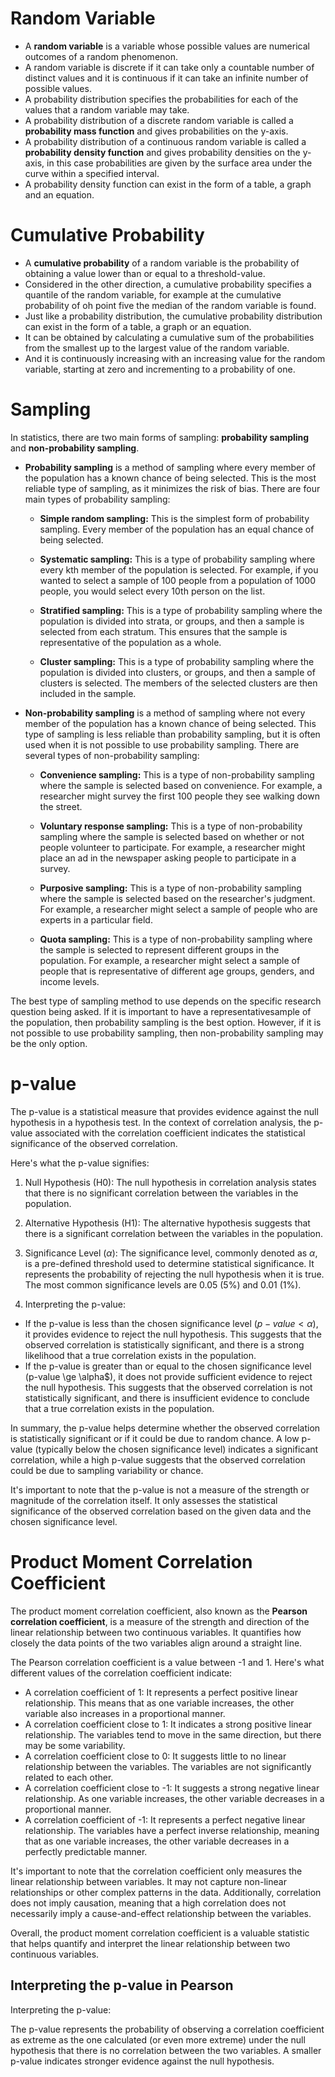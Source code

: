 # Random Variable

* A __random variable__ is a variable whose possible values are
numerical outcomes of a random phenomenon.
* A random variable is discrete if it can take only a countable number
of distinct values and it is continuous if it can take an infinite
number of possible values.
* A probability distribution specifies the probabilities for each of
the values that a random variable may take.
* A probability distribution of a discrete random variable is
called a __probability mass function__ and gives probabilities on
the y-axis.
* A probability distribution of a continuous random variable is
called a __probability density function__ and gives probability
densities on the y-axis, in this case probabilities are given
by the surface area under the curve within a specified interval.
* A probability density function can exist in the form of a table,
a graph and an equation.

# Cumulative Probability

* A __cumulative probability__ of a random variable is the probability
of obtaining a value lower than or equal to a threshold-value.
* Considered in the other direction, a cumulative probability specifies
a quantile of the random variable, for example at the cumulative
probability of oh point five the median of the random variable is found.
* Just like a probability distribution, the cumulative probability
distribution can exist in the form of a table, a graph or an equation.
* It can be obtained by calculating a cumulative sum of the
probabilities from the smallest up to the largest value of the
random variable.
* And it is continuously increasing with an increasing value for the
random variable, starting at zero and incrementing to a probability
of one.

# Sampling

In statistics, there are two main forms of sampling:
__probability sampling__ and __non-probability sampling__.


* **Probability sampling** is a method of sampling where every member of
the population has a known chance of being selected. This is the most
reliable type of sampling, as it minimizes the risk of bias. There are
four main types of probability sampling:
    * **Simple random sampling:** This is the simplest form of
    probability sampling. Every member of the population has an equal
    chance of being selected.

    * **Systematic sampling:** This is a type of probability sampling
    where every kth member of the population is selected. For example,
    if you wanted to select a sample of 100 people from a population of
    1000 people, you would select every 10th person on the list.

    * **Stratified sampling:** This is a type of probability sampling
    where the population is divided into strata, or groups, and then
    a sample is selected from each stratum. This ensures that the
    sample is representative of the population as a whole.

    * **Cluster sampling:** This is a type of probability sampling
    where the population is divided into clusters, or groups, and then
    a sample of clusters is selected. The members of the selected
    clusters are then included in the sample.

* **Non-probability sampling** is a method of sampling where not every
member of the population has a known chance of being selected. This
type of sampling is less reliable than probability sampling, but it
is often used when it is not possible to use probability sampling.
There are several types of non-probability sampling:

    * **Convenience sampling:** This is a type of non-probability
    sampling where the sample is selected based on convenience.
    For example, a researcher might survey the first 100 people they
    see walking down the street.
    * **Voluntary response sampling:** This is a type of
    non-probability sampling where the sample is selected based on
    whether or not people volunteer to participate. For example,
    a researcher might place an ad in the newspaper asking people
    to participate in a survey.

    * **Purposive sampling:** This is a type of non-probability
    sampling where the sample is selected based on the researcher's
    judgment. For example, a researcher might select a sample of
    people who are experts in a particular field.

    * **Quota sampling:** This is a type of non-probability sampling
    where the sample is selected to represent different groups in the
    population. For example, a researcher might select a sample of
    people that is representative of different age groups, genders,
    and income levels.

The best type of sampling method to use depends on the specific
research question being asked. If it is important to have a
representativesample of the population, then probability sampling is the
best option. However, if it is not possible to use probability
sampling, then non-probability sampling may be the only option.

# p-value

The p-value is a statistical measure that provides evidence against the
null hypothesis in a hypothesis test. In the context of correlation
analysis, the p-value associated with the correlation coefficient
indicates the statistical significance of the observed correlation.

Here's what the p-value signifies:

1. Null Hypothesis (H0): The null hypothesis in correlation analysis
states that there is no significant correlation between the variables
in the population.

2. Alternative Hypothesis (H1): The alternative hypothesis suggests
that there is a significant correlation between the variables in the
population.

3. Significance Level ($\alpha$): The significance level, commonly
denoted as $\alpha$, is a pre-defined threshold used to determine
statistical significance. It represents the probability of rejecting
the null hypothesis when it is true. The most common significance
levels are 0.05 (5%) and 0.01 (1%).

4. Interpreting the p-value:
* If the p-value is less than the chosen significance level
($p-value < \alpha$), it provides evidence to reject the null hypothesis.
This suggests that the observed correlation is statistically significant,
and there is a strong likelihood that a true correlation exists in
the population.
* If the p-value is greater than or equal to the chosen significance
level (p-value \ge \alpha$), it does not provide sufficient evidence
to reject the null hypothesis. This suggests that the observed
correlation is not statistically significant, and there is
insufficient evidence to conclude that a true correlation exists in
the population.

In summary, the p-value helps determine whether the observed
correlation is statistically significant or if it could be due to
random chance. A low p-value (typically below the chosen
significance level) indicates a significant correlation, while a
high p-value suggests that the observed correlation could be due to
sampling variability or chance.

It's important to note that the p-value is not a measure of the strength
or magnitude of the correlation itself. It only assesses the
statistical significance of the observed correlation based on the
given data and the chosen significance level.

# Product Moment Correlation Coefficient

The product moment correlation coefficient, also known as the __Pearson
correlation coefficient__, is a measure of the strength and direction
of the linear relationship between two continuous variables.
It quantifies how closely the data points of the two variables
align around a straight line.

The Pearson correlation coefficient is a value between -1 and 1.
Here's what different values of the correlation coefficient indicate:

* A correlation coefficient of 1: It represents a perfect positive
linear relationship. This means that as one variable increases,
the other variable also increases in a proportional manner.
* A correlation coefficient close to 1: It indicates a strong positive
linear relationship. The variables tend to move in the same direction,
but there may be some variability.
* A correlation coefficient close to 0: It suggests little to no
linear relationship between the variables. The variables are not
significantly related to each other.
* A correlation coefficient close to -1: It suggests a strong negative
linear relationship. As one variable increases, the other variable
decreases in a proportional manner.
* A correlation coefficient of -1: It represents a perfect negative
linear relationship. The variables have a perfect inverse relationship,
meaning that as one variable increases, the other variable decreases
in a perfectly predictable manner.

It's important to note that the correlation coefficient only measures
the linear relationship between variables. It may not capture
non-linear relationships or other complex patterns in the data.
Additionally, correlation does not imply causation, meaning that
a high correlation does not necessarily imply a cause-and-effect
relationship between the variables.

Overall, the product moment correlation coefficient is a valuable statistic that helps quantify and interpret the linear relationship between two continuous variables.

## Interpreting the p-value in Pearson

Interpreting the p-value:

The p-value represents the probability of observing a correlation
coefficient as extreme as the one calculated (or even more extreme)
under the null hypothesis that there is no correlation between the
two variables. A smaller p-value indicates stronger evidence
against the null hypothesis.